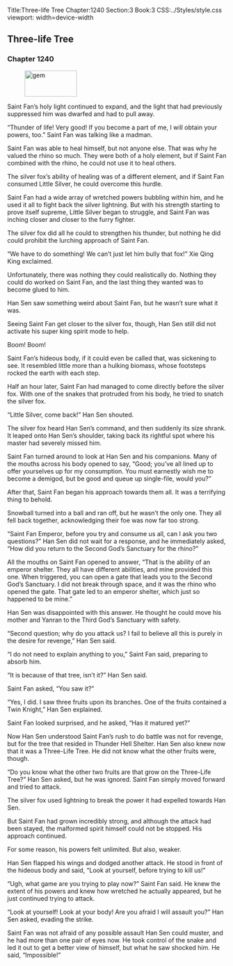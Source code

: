 Title:Three-life Tree 
Chapter:1240 
Section:3 
Book:3 
CSS:../Styles/style.css 
viewport: width=device-width
  
## Three-life Tree
### Chapter 1240
  
<figure>
	<img src="../Images/gem.gif" alt="gem" id="gem" width="120" height="60" />
</figure>
  

  
Saint Fan’s holy light continued to expand, and the light that had previously suppressed him was dwarfed and had to pull away.

“Thunder of life! Very good! If you become a part of me, I will obtain your powers, too.” Saint Fan was talking like a madman.

Saint Fan was able to heal himself, but not anyone else. That was why he valued the rhino so much. They were both of a holy element, but if Saint Fan combined with the rhino, he could not use it to heal others.

The silver fox’s ability of healing was of a different element, and if Saint Fan consumed Little Silver, he could overcome this hurdle.

Saint Fan had a wide array of wretched powers bubbling within him, and he used it all to fight back the silver lightning. But with his strength starting to prove itself supreme, Little Silver began to struggle, and Saint Fan was inching closer and closer to the furry fighter.

The silver fox did all he could to strengthen his thunder, but nothing he did could prohibit the lurching approach of Saint Fan.

“We have to do something! We can’t just let him bully that fox!” Xie Qing King exclaimed.

Unfortunately, there was nothing they could realistically do. Nothing they could do worked on Saint Fan, and the last thing they wanted was to become glued to him.

Han Sen saw something weird about Saint Fan, but he wasn’t sure what it was.

Seeing Saint Fan get closer to the silver fox, though, Han Sen still did not activate his super king spirit mode to help.

Boom! Boom!

Saint Fan’s hideous body, if it could even be called that, was sickening to see. It resembled little more than a hulking biomass, whose footsteps rocked the earth with each step.

Half an hour later, Saint Fan had managed to come directly before the silver fox. With one of the snakes that protruded from his body, he tried to snatch the silver fox.

“Little Silver, come back!” Han Sen shouted.

The silver fox heard Han Sen’s command, and then suddenly its size shrank. It leaped onto Han Sen’s shoulder, taking back its rightful spot where his master had severely missed him.

Saint Fan turned around to look at Han Sen and his companions. Many of the mouths across his body opened to say, “Good; you’ve all lined up to offer yourselves up for my consumption. You must earnestly wish me to become a demigod, but be good and queue up single-file, would you?”

After that, Saint Fan began his approach towards them all. It was a terrifying thing to behold.

Snowball turned into a ball and ran off, but he wasn’t the only one. They all fell back together, acknowledging their foe was now far too strong.

“Saint Fan Emperor, before you try and consume us all, can I ask you two questions?” Han Sen did not wait for a response, and he immediately asked, “How did you return to the Second God’s Sanctuary for the rhino?”

All the mouths on Saint Fan opened to answer, “That is the ability of an emperor shelter. They all have different abilities, and mine provided this one. When triggered, you can open a gate that leads you to the Second God’s Sanctuary. I did not break through space, and it was the rhino who opened the gate. That gate led to an emperor shelter, which just so happened to be mine.”

Han Sen was disappointed with this answer. He thought he could move his mother and Yanran to the Third God’s Sanctuary with safety.

“Second question; why do you attack us? I fail to believe all this is purely in the desire for revenge,” Han Sen said.

“I do not need to explain anything to you,” Saint Fan said, preparing to absorb him.

“It is because of that tree, isn’t it?” Han Sen said.

Saint Fan asked, “You saw it?”

“Yes, I did. I saw three fruits upon its branches. One of the fruits contained a Twin Knight,” Han Sen explained.

Saint Fan looked surprised, and he asked, “Has it matured yet?”

Now Han Sen understood Saint Fan’s rush to do battle was not for revenge, but for the tree that resided in Thunder Hell Shelter. Han Sen also knew now that it was a Three-Life Tree. He did not know what the other fruits were, though.

“Do you know what the other two fruits are that grow on the Three-Life Tree?” Han Sen asked, but he was ignored. Saint Fan simply moved forward and tried to attack.

The silver fox used lightning to break the power it had expelled towards Han Sen.

But Saint Fan had grown incredibly strong, and although the attack had been stayed, the malformed spirit himself could not be stopped. His approach continued.

For some reason, his powers felt unlimited. But also, weaker.

Han Sen flapped his wings and dodged another attack. He stood in front of the hideous body and said, “Look at yourself, before trying to kill us!”

“Ugh, what game are you trying to play now?” Saint Fan said. He knew the extent of his powers and knew how wretched he actually appeared, but he just continued trying to attack.

“Look at yourself! Look at your body! Are you afraid I will assault you?” Han Sen asked, evading the strike.

Saint Fan was not afraid of any possible assault Han Sen could muster, and he had more than one pair of eyes now. He took control of the snake and led it out to get a better view of himself, but what he saw shocked him. He said, “Impossible!”